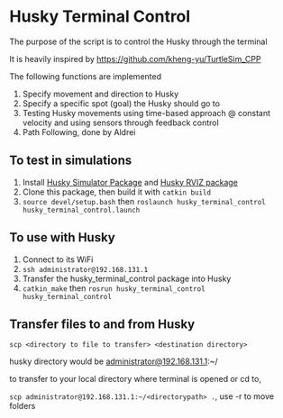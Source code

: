 # Husky Terminal Control
The purpose of the script is to control the Husky through the terminal

It is heavily inspired by https://github.com/kheng-yu/TurtleSim_CPP

The following functions are implemented
1) Specify movement and direction to Husky
2) Specify a specific spot (goal) the Husky should go to
3) Testing Husky movements using time-based approach @ constant velocity and using sensors through feedback control
4) Path Following, done by Aldrei

## To test in simulations
1. Install [Husky Simulator Package](http://wiki.ros.org/husky_gazebo/Tutorials/Simulating%20Husky) and [Husky RVIZ package](http://wiki.ros.org/husky_control/Tutorials/Interfacing%20with%20Husky)
2. Clone this package, then build it with `catkin build`
3. `source devel/setup.bash` then `roslaunch husky_terminal_control husky_terminal_control.launch`

## To use with Husky
1. Connect to its WiFi
2. `ssh administrator@192.168.131.1`
3. Transfer the husky_terminal_control package into Husky
4. `catkin_make` then `rosrun husky_terminal_control husky_terminal_control`

## Transfer files to and from Husky
`scp <directory to file to transfer> <destination directory>`

husky directory would be administrator@192.168.131.1:~/<directorypath>

to transfer to your local directory where terminal is opened or cd to,

`scp administrator@192.168.131.1:~/<directorypath> .`, use -r to move folders